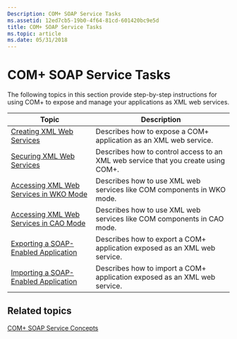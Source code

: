 ```yaml
---
Description: COM+ SOAP Service Tasks
ms.assetid: 12ed7cb5-19b0-4f64-81cd-601420bc9e5d
title: COM+ SOAP Service Tasks
ms.topic: article
ms.date: 05/31/2018
---
```


# COM+ SOAP Service Tasks

The following topics in this section provide step-by-step instructions for using COM+ to expose and manage your applications as XML web services.



| Topic                                                                                           | Description                                                                                  |
|-------------------------------------------------------------------------------------------------|----------------------------------------------------------------------------------------------|
| [Creating XML Web Services](creating-xml-web-services.md)<br/>                           | Describes how to expose a COM+ application as an XML web service.<br/>                 |
| [Securing XML Web Services](securing-xml-web-services.md)<br/>                           | Describes how to control access to an XML web service that you create using COM+.<br/> |
| [Accessing XML Web Services in WKO Mode](accessing-xml-web-services-in-wko-mode.md)<br/> | Describes how to use XML web services like COM components in WKO mode.<br/>            |
| [Accessing XML Web Services in CAO Mode](accessing-xml-web-services-in-cao-mode.md)<br/> | Describes how to use XML web services like COM components in CAO mode.<br/>            |
| [Exporting a SOAP-Enabled Application](exporting-a-soap-enabled-application.md)<br/>     | Describes how to export a COM+ application exposed as an XML web service.<br/>         |
| [Importing a SOAP-Enabled Application](importing-a-soap-enabled-application.md)<br/>     | Describes how to import a COM+ application exposed as an XML web service.<br/>         |



 

## Related topics

<dl> <dt>

[COM+ SOAP Service Concepts](com--soap-service-concepts.md)
</dt> </dl>

 

 




